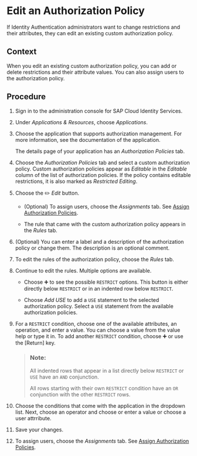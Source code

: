 <!-- loioc76aca60aa494355bfbc494242fa6151 -->

<link rel="stylesheet" type="text/css" href="../css/sap-icons.css"/>

# Edit an Authorization Policy

If Identity Authentication administrators want to change restrictions and their attributes, they can edit an existing custom authorization policy.



## Context

When you edit an existing custom authorization policy, you can add or delete restrictions and their attribute values. You can also assign users to the authorization policy.



## Procedure

1.  Sign in to the administration console for SAP Cloud Identity Services.

2.  Under *Applications & Resources*, choose *Applications*.

3.  Choose the application that supports authorization management. For more information, see the documentation of the application.

    The details page of your application has an *Authorization Policies* tab.

4.  Choose the *Authorization Policies* tab and select a custom authorization policy. Custom authorization policies appear as *Editable* in the *Editable* column of the list of authorization policies. If the policy contains editable restrictions, it is also marked as *Restricted Editing*.

5.  Choose the :pencil2: *Edit* button.

    -   \(Optional\) To assign users, choose the *Assignments* tab. See [Assign Authorization Policies](assign-authorization-policies-eac8e5e.md).

    -   The rule that came with the custom authorization policy appears in the *Rules* tab.


6.  \(Optional\) You can enter a label and a description of the authorization policy or change them. The description is an optional comment.

7.  To edit the rules of the authorization policy, choose the *Rules* tab.

8.  Continue to edit the rules. Multiple options are available.

    -   Choose :heavy_plus_sign: to see the possible `RESTRICT` options. This button is either directly below `RESTRICT` or in an indented row below `RESTRICT`.

    -   Choose *Add USE* to add a `USE` statement to the selected authorization policy. Select a `USE` statement from the available authorization policies.



9.  For a `RESTRICT` condition, choose one of the available attributes, an operation, and enter a value. You can choose a value from the value help or type it in. To add another `RESTRICT` condition, choose :heavy_plus_sign: or use the [Return\] key.

    > ### Note:  
    > All indented rows that appear in a list directly below `RESTRICT` or `USE` have an `AND` conjunction.
    > 
    > All rows starting with their own `RESTRICT` condition have an `OR` conjunction with the other `RESTRICT` rows.

10. Choose the conditions that come with the application in the dropdown list. Next, choose an operator and choose or enter a value or choose a user attrribute.

11. Save your changes.

12. To assign users, choose the *Assignments* tab. See [Assign Authorization Policies](assign-authorization-policies-eac8e5e.md).


